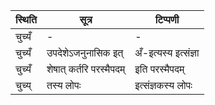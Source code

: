 | स्थिति | सूत्र | टिप्पणी |
| ----- | ------- | ------ |
| चुच्यँ | - | - |
| चुच्यँ | उपदेशेऽजनुनासिक इत् | अँ-इत्यस्य इत्संज्ञा |
| चुच्यँ | शेषात् कर्तरि परस्मैपदम् | इति परस्मैपदम् |
| चुच्य् | तस्य लोपः | इत्संज्ञकस्य लोपः |

